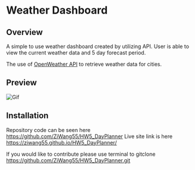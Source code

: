 # Weather Dashboard

## Overview

A simple to use weather dashboard created by utilizing API. User is able to view the current weather data and 5 day forecast period.

The use of [OpenWeather API](https://openweathermap.org/api) to retrieve weather data for cities.

## Preview

![Gif]()

## Installation

Repository code can be seen here https://github.com/ZiWang55/HW5_DayPlanner 
Live site link is here https://ziwang55.github.io/HW5_DayPlanner/

If you would like to contribute please use terminal to gitclone https://github.com/ZiWang55/HW5_DayPlanner.git

